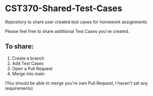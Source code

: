 # CST370-Shared-Test-Cases
Repository to share user created test cases for homework assignments

Please feel free to share additional Test Cases you've created.


To share:
-
1. Create a branch
2. Add Test Cases
3. Open a Pull Request
4. Merge into main

(You should be able to merge you're own Pull Request, I haven't set any requirements)